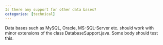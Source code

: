```yaml
---
Is there any support for other data bases?
categories: [technical]
---
```


Data bases such as MySQL, Oracle, MS-SQL-Server etc. should work with minor extensions of the class DatabaseSupport.java. Some body should test this.

